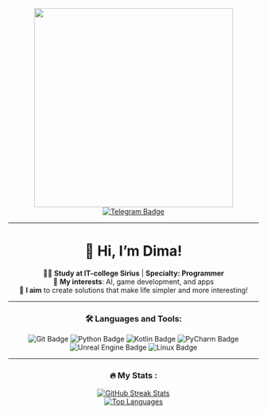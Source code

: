 
<div id="header" align="center">
  <img src="https://i.giphy.com/media/v1.Y2lkPTc5MGI3NjExZXRqcXAxNjkxa2gzNnhyaW9kYzkyejNyeGJ4MG00MXBzZzE0ZXR3ciZlcD12MV9pbnRlcm5hbF9naWZfYnlfaWQmY3Q9Zw/bAQH7WXKqtIBrPs7sR/giphy.gif" width="400"/>
</div>
<div id="badges" align="center">
  <a href="https://t.me/about_me_dn/6">
    <img src="https://img.shields.io/badge/Telegram-2CA5E0?style=flat-square&logo=telegram&logoColor=white" alt="Telegram Badge"/>
  </a>
</div>

---

<div align="center">

# 👋 Hi, I’m Dima!  
👨‍💻 **Study at IT-college Sirius** | **Specialty: Programmer**  
🚀 **My interests**: AI, game development, and apps  
🎯 **I aim** to create solutions that make life simpler and more interesting!

---

### :hammer_and_wrench: Languages and Tools:
<div>
  <img src="https://img.shields.io/badge/Git-F05032?style=for-the-badge&logo=git&logoColor=white" alt="Git Badge"/>
  <img src="https://img.shields.io/badge/Python-3776AB?style=for-the-badge&logo=python&logoColor=white" alt="Python Badge"/>
  <img src="https://img.shields.io/badge/Kotlin-0095D5?style=for-the-badge&logo=kotlin&logoColor=white" alt="Kotlin Badge"/>
  <img src="https://img.shields.io/badge/PyCharm-000000?style=for-the-badge&logo=pycharm&logoColor=white" alt="PyCharm Badge"/>
  <img src="https://img.shields.io/badge/Unreal_Engine-0E1128?style=for-the-badge&logo=unreal-engine&logoColor=white" alt="Unreal Engine Badge"/>
  <img src="https://img.shields.io/badge/Linux-FCC624?style=for-the-badge&logo=linux&logoColor=black" alt="Linux Badge"/>
</div>

</div>

---

<div align="center">

### :fire: My Stats :

<a href="https://git.io/streak-stats">
  <img src="http://github-readme-streak-stats.herokuapp.com?user=Toster1903&theme=dark&background=000000" alt="GitHub Streak Stats" />
</a>
<br>
<a href="https://github.com/anuraghazra/github-readme-stats">
  <img src="https://github-readme-stats.vercel.app/api/top-langs/?username=Toster1903&layout=compact&theme=vision-friendly-dark" alt="Top Languages" />
</a>

</div>


